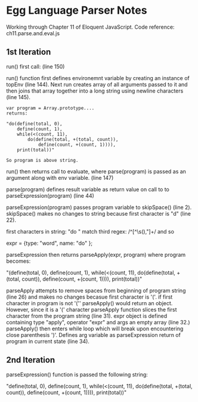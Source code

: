# Egg Language Parser Notes

Working through Chapter 11 of Eloquent JavaScript.
Code reference: ch11.parse.and.eval.js

## 1st Iteration

run() first call: (line 150)
	
run() function first defines environemnt variable by creating an instance of topEnv (line 144). Next run creates array of all arguments passed to it and then joins that array together into a long string using newline characters (line 145).

	var program = Array.prototype....
	returns:

	"do(define(total, 0),
		define(count, 1),
		while(<(count, 11),
			do(define(total, +(total, count)),
				define(count, +(count, 1)))),
		print(total))"

	So program is above string.

run() then returns call to evaluate, where parse(program) is passed as an argument along with env variable. (line 147)

parse(program) defines result variable as return value on call to to parseExpression(program) (line 44)

parseExpression(program) passes program variable to skipSpace() (line 2). skipSpace() makes no changes to string because first character is "d" (line 22).

first characters in string: "do " match third regex: /^[^\s(),"]+/ and so 

expr = {type: "word", name: "do" };

parseExpression then returns parseApply(expr, program) where program becomes:

"(define(total, 0),
	define(count, 1),
	while(<(count, 11),
		do(define(total, +(total, count)),
			define(count, +(count, 1)))),
	print(total))"

parseApply attempts to remove spaces from beginning of program string (line 26) and makes no changes becasue first character is '('. if first character in program is not '('' parseApply() would return an object. However, since it is a '(' character parseApply function slices the first character from the program string (line 31). expr object is defined containing type "apply", operator "expr" and args an empty array (line 32.) parseApply() then enters while loop which will break upon encountering close parenthesis ')'. Defines arg variable as parseExpression return of program in current state (line 34).

## 2nd Iteration

parseExpression() function is passed the following string: 

"define(total, 0),
	define(count, 1),
	while(<(count, 11),
		do(define(total, +(total, count)),
			define(count, +(count, 1)))),
	print(total))"

